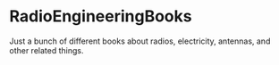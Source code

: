 # RadioEngineeringBooks

Just a bunch of different books about radios, electricity, antennas, and other related things. 

